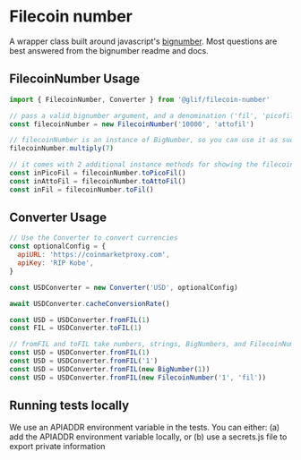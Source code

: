 # Filecoin number

A wrapper class built around javascript's [bignumber](https://github.com/MikeMcl/bignumber.js). Most questions are best answered from the bignumber readme and docs.

## FilecoinNumber Usage

```js
import { FilecoinNumber, Converter } from '@glif/filecoin-number'

// pass a valid bignumber argument, and a denomination ('fil', 'picofil', or 'attofil') to the constructor.
const filecoinNumber = new FilecoinNumber('10000', 'attofil')

// filecoinNumber is an instance of BigNumber, so you can use it as such
filecoinNumber.multiply(7)

// it comes with 2 additional instance methods for showing the filecoin number as a string in attofil or fil
const inPicoFil = filecoinNumber.toPicoFil()
const inAttoFil = filecoinNumber.toAttoFil()
const inFil = filecoinNumber.toFil()
```

## Converter Usage

```js
// Use the Converter to convert currencies
const optionalConfig = {
  apiURL: 'https://coinmarketproxy.com',
  apiKey: 'RIP Kobe',
}

const USDConverter = new Converter('USD', optionalConfig)

await USDConverter.cacheConversionRate()

const USD = USDConverter.fromFIL(1)
const FIL = USDConverter.toFIL(1)

// fromFIL and toFIL take numbers, strings, BigNumbers, and FilecoinNumbers as valid args
const USD = USDConverter.fromFIL(1)
const USD = USDConverter.fromFIL('1')
const USD = USDConverter.fromFIL(new BigNumber(1))
const USD = USDConverter.fromFIL(new FilecoinNumber('1', 'fil'))
```

## Running tests locally

We use an APIADDR environment variable in the tests. You can either:
(a) add the APIADDR environment variable locally, or
(b) use a secrets.js file to export private information
